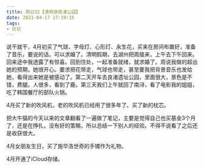 ```yaml
---
title: 周记32【清明游良渚公园】
date: 2021-04-17 17:19:15
tags:
- 日记
---
```


说干就干，4月初买了气球、字母灯、心形灯、永生花，买来在房间布置好，准备了音乐，要说的话。可以求婚了。清明假期，去湖州把周接来，上午去下午回来。回来途中我透露了有惊喜。回到住处，一起准备就绪，就求婚了。周说我做的超出她的预期，她很开心。要求把花带走，气球也带走，甚至要我把背景音乐也发给她，看得出来她是被感动了。第二天开车去良渚遗址公园，里面很大，景色是不错，费腿。人很多，看到了鹿。第三天我们上午就回了南浔，看了电影我的姐姐，吃了韩国餐厅的部队火锅。

4月买了新的吹风机，老的吹风机已经用了很多年了。买了新的枕芯。

把大牛猫的今天以来的文章翻看了一遍做了笔记，主要是觉得自己也买基金3个月了，还是在挣扎，没有好的策略，所以总结一下别人的经验。不得不说看了之后还是收获很大。

4月女朋友生日，买了施华洛世奇的手镯作为礼物。

4月开通了iCloud存储。
